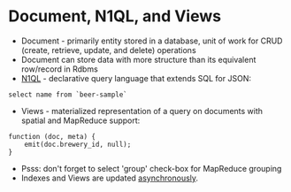 # Document, N1QL, and Views #

* Document - primarily entity stored in a database, unit of work for CRUD (create, retrieve, update, and delete) operations
* Document can store data with more structure than its equivalent row/record in Rdbms
* <a href="http://www.couchbase.com/n1ql" target="_blank">N1QL</a> - declarative query language that extends SQL for JSON:  
```
select name from `beer-sample`
```
* Views - materialized representation of a query on documents with spatial and MapReduce support:  
```
function (doc, meta) {
	emit(doc.brewery_id, null);
}
```
* Psss: don't forget to select 'group' check-box for MapReduce grouping
* Indexes and Views are updated <a href="http://developer.couchbase.com/documentation/server/4.5/developer-guide/query-consistency.html" target="_blank">asynchronously</a>. 
